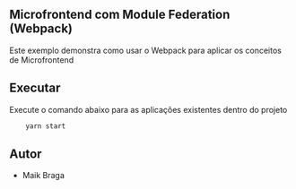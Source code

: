 ## Microfrontend com Module Federation (Webpack)

Este exemplo demonstra como usar o Webpack para aplicar os conceitos de Microfrontend

## Executar

Execute o comando abaixo para as aplicações existentes dentro do projeto

```bash
    yarn start
```

## Autor

- Maik Braga